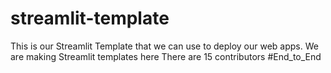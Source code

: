 # streamlit-template
This is our Streamlit Template that we can use to deploy our web apps.
We are making Streamlit templates here
There are 15 contributors
#End_to_End
